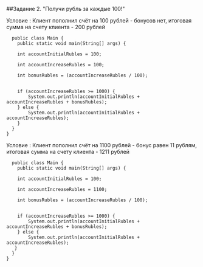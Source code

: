 ##Задание 2. "Получи рубль за каждые 100!"

Условие : Клиент пополнил счёт на 100 рублей - бонусов нет, итоговая сумма на счету клиента - 200 рублей

      public class Main { 
        public static void main(String[] args) {

        int accountInitialRubles = 100;

        int accountIncreaseRubles = 100;

        int bonusRubles = (accountIncreaseRubles / 100);


        if (accountIncreaseRubles >= 1000) {
            System.out.println(accountInitialRubles + accountIncreaseRubles + bonusRubles);
        } else {
            System.out.println(accountInitialRubles + accountIncreaseRubles);
        }
      }
    }

Условие : Клиент пополнил счёт на 1100 рублей - бонус равен 11 рублям, итоговая сумма на счету клиента - 1211 рублей

      public class Main {
        public static void main(String[] args) {

        int accountInitialRubles = 100;

        int accountIncreaseRubles = 1100;

        int bonusRubles = (accountIncreaseRubles / 100);


        if (accountIncreaseRubles >= 1000) {
            System.out.println(accountInitialRubles + accountIncreaseRubles + bonusRubles);
        } else {
            System.out.println(accountInitialRubles + accountIncreaseRubles);
       }
      }
    }